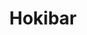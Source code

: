 ---
layout: place
title: "Hokibar"
permalink: /kansas/overland-park/hokibar.html
stateAbbr: KS
stateName: Kansas
cityName: Overland Park
seo:
  name: "Hokibar"
  type: Restaurant
  links: https://www.hokibarop.com/
description: "Hokibar serves delicious sushi in Overland Park, Kansas. Try fresh Japanese dishes for a great dining experience. Available for takeout, delivery, lunch, and dinner."
place_id: ChIJfx3HcbjBwIcRRK_O9UC1CeQ
photos:
  - name: >-
      places/ChIJfx3HcbjBwIcRRK_O9UC1CeQ/photos/AeeoHcJaFL0ZByluaovKCjKSiJjPnpyrEKzlbibi27G7jbqor41OZGGUYuRLT32P6YiU_qwd9-rGtjTvevPBk7cxRntxCuNCoPTAz9BpeMA-EimD-D2D3M6Vupno7IsiqYOmshlUabwO_8FcEw7yWjxUw3Hjun10yJwLJr4nTwliulaXJWIDF4DoWGvcbyDLYK5gdPyMN1Mh8kIB51leqmZHFyP_FB9z3qTyCi-eJqankgaQNofyfUZwN9G-_k2vzR9MGOmrGcU5t77QGJYcd2HVimLqAKHFJtAWlgDhnMGJK95jAfXTUpaqL5kv04NU39qRqGt-UiBLRzZN_dEpqm3Il7yGRmQBK-OnW2og8--ZncIA877lwmQEcWbju0h7VVfZGKtMSsN0kLasSwcIReGvaZS9_u7pTqSXWJGQ9nb2h5dzRA
    widthPx: 3024
    heightPx: 4032
    authorAttributions:
      - displayName: paul reed
        uri: https://maps.google.com/maps/contrib/111873903861403579397
        photoUri: >-
          https://lh3.googleusercontent.com/a-/ALV-UjU7qwb8YIMkbJ8fGdaI865QZiEPfG_0jLb0ww6XMhxPeh1UQjjdtA=s100-p-k-no-mo
    flagContentUri: >-
      https://www.google.com/local/imagery/report/?cb_client=maps_api_places.places_api&image_key=!1e10!2sCIHM0ogKEICAgICD27WaHg&hl=en-US
    googleMapsUri: >-
      https://www.google.com/maps/place//data=!3m4!1e2!3m2!1sCIHM0ogKEICAgICD27WaHg!2e10!4m2!3m1!1s0x87c0c1b871c71d7f:0xe409b540f5ceaf44
  - name: >-
      places/ChIJfx3HcbjBwIcRRK_O9UC1CeQ/photos/AeeoHcKyTNKtne-j1AmBBcZG8wIDMWfq3giCyHXKAAifJPbRT56PG0YUniIv5lVAXQoAl8m7nkSu6YwceHOGbJwzdenUgcgyphA5GOVAkkWNTEXMATrjbhHQKUNVcDV_SeUbX0rzafdxY7dfwXqn24yvARfgjm8Yr4X6edJBwyqyXVnnO5HFeDXS9510Ru51Jk7aYTLUUeGLqDg-M1cLHGsndVJQLBVz1EGhdf9YQPMSjXVM1i5bc3VafUjsydoWQDb5-94kisGJdebIaH5vsf0MXZKtztZpczTFKSNRQJaJN7IhpA
    widthPx: 4800
    heightPx: 3200
    authorAttributions:
      - displayName: Hokibar
        uri: https://maps.google.com/maps/contrib/106773269407335226179
        photoUri: >-
          https://lh3.googleusercontent.com/a-/ALV-UjUriXT6xhoT3FKyicstb6bNbhKdz8KVbVnPPRALBa5A82xn1lw=s100-p-k-no-mo
    flagContentUri: >-
      https://www.google.com/local/imagery/report/?cb_client=maps_api_places.places_api&image_key=!1e10!2sAF1QipPf8c7h9Dsh-XpHUrtao9i5AE2G5LRQV-Rs2UOF&hl=en-US
    googleMapsUri: >-
      https://www.google.com/maps/place//data=!3m4!1e2!3m2!1sAF1QipPf8c7h9Dsh-XpHUrtao9i5AE2G5LRQV-Rs2UOF!2e10!4m2!3m1!1s0x87c0c1b871c71d7f:0xe409b540f5ceaf44
  - name: >-
      places/ChIJfx3HcbjBwIcRRK_O9UC1CeQ/photos/AeeoHcIUt7ltI8kgzz5vZ60iGMyQZRO14fQ_ZkXMM0xMk7RP2uiJN2e7dRHEE2Q3humP2TaW1W0acLlJFlac095dBxGflLbztBcxq-vyZxNXWxSKe3ElSbTD-kDj1EOkv4FJuKVqlh7iCIAVgQH8OtHYQirRYX0wbifaCP4Jn8cwDXnNzllmbPpCB11CSDt7NR0iyofCrYrk5U1k6zBGHz6I-fvFKe3-2siCHiBHeGrXKAsp5gy7RbZdXOWMYfZ5f-jbrn1twgKKjGHem63a_z2j83uFyizU3DxluOWbPfVbzD6sxxkeffZaQCdAkquvzrlLacVzTEpf6ycMGhapxlqYEeOg6EfBEHGqX2bRm8XjBoRVvE2AZYhRMj6PMj-yqHuoUcjKLg1Y4K-V8cDtnPobJDcD7OnoWGbgaL5Ml8BC9Kk
    widthPx: 2948
    heightPx: 2211
    authorAttributions:
      - displayName: Roberto Gallardo
        uri: https://maps.google.com/maps/contrib/113115209809991562437
        photoUri: >-
          https://lh3.googleusercontent.com/a-/ALV-UjU32Fry2pNKn2-Gk5hjaX70WVUA7nsfat4zrurCfxziSUhrVWsU6g=s100-p-k-no-mo
    flagContentUri: >-
      https://www.google.com/local/imagery/report/?cb_client=maps_api_places.places_api&image_key=!1e10!2sCIHM0ogKEICAgMCIv6S8VA&hl=en-US
    googleMapsUri: >-
      https://www.google.com/maps/place//data=!3m4!1e2!3m2!1sCIHM0ogKEICAgMCIv6S8VA!2e10!4m2!3m1!1s0x87c0c1b871c71d7f:0xe409b540f5ceaf44
  - name: >-
      places/ChIJfx3HcbjBwIcRRK_O9UC1CeQ/photos/AeeoHcKMtMmsthaqc8wgzGXYu1WPNwF8wL6w0f7Q19AK_8keEbVMuDRpSKro1oK2YZjwg5uaae9qHbpq6CPG2ICFsXhzmLhiFK6LkKDlTk8cfpgpDRoB2usk8y26nPVsEKE9JY-6q3CNTryIE6LWusGFhf20bhOGLJHJG1pRsCTY5Jh2Z1I9e91bBdDYdtMXNkf22Qbgqz6yvmSe4zWyxTB9L_EPtDd_4R-o5r0OUrnA25QEO4G-Co7TmKhyzQa120J2-DdhHxq9QF9vwTTm5vjU5gbwepQc6ogb1JlNzwJ9fA3pPfZuCqLnyv0aaZB_t3V_Ge7Qt_UHvS5j-YDx3qOyYEbSYV8N9EhDKv-7RwsSUJKoox82MZ399as9e3-j0RdmIXlnF3EPJAE7dO2Iqe2d39nfoTdACkr963dsljBb_9YG3Q
    widthPx: 2698
    heightPx: 3286
    authorAttributions:
      - displayName: Sarah Younus
        uri: https://maps.google.com/maps/contrib/112216683811623209208
        photoUri: >-
          https://lh3.googleusercontent.com/a-/ALV-UjXMhESgWA0_zY415zu87Nk23BswrHsXwrZGGV49J0dMO6JVBMSg=s100-p-k-no-mo
    flagContentUri: >-
      https://www.google.com/local/imagery/report/?cb_client=maps_api_places.places_api&image_key=!1e10!2sCIHM0ogKEICAgICvueXqMw&hl=en-US
    googleMapsUri: >-
      https://www.google.com/maps/place//data=!3m4!1e2!3m2!1sCIHM0ogKEICAgICvueXqMw!2e10!4m2!3m1!1s0x87c0c1b871c71d7f:0xe409b540f5ceaf44
  - name: >-
      places/ChIJfx3HcbjBwIcRRK_O9UC1CeQ/photos/AeeoHcLfYltvHgzDiNqWGvWPw7Xezv3GR-h2fz-XqcS7ueq5h-XYmccd5pw8KVBUlBHRRhrHGGYTwAbXiUHfmqM_Ig2zFghpi2T8D1mm2ZYO9WmhSd7PdGh6lmhGSoohwi7rjZDw5dcd-6zalOeik1-kLFdGKdSPDjK1Hl6VVzog639r230o3n0By9GvLX0cLa0liZDaOh59ltvtEh0ITuytU0qB2TUXT-w06kFQuE7P10CLyNS-fju21aQl4td1jO3nu1wxEWGYPLiBmm-eRvEMEWeKqAZOqEUJkMvTJLk_chOXZeuSEba6mS0smcCm8BoLbZ7Ubr5FC0C5MU5SCT90pv3kT_U1RztvB4pwoZ7Yl33tZ-vbFxA-VCzc4w9FnfE6TVbdD-mOKmBnGGQCSv500ugi9AhKxTB4hVSuhRZR_V4mSycWWsblBRF16fcmXg
    widthPx: 4000
    heightPx: 3000
    authorAttributions:
      - displayName: Brian Blancho
        uri: https://maps.google.com/maps/contrib/113911796782234703262
        photoUri: >-
          https://lh3.googleusercontent.com/a-/ALV-UjWK5dJHYt36mY3t8zLBDo6LFHjbTAKqUzs9L-wJLIAgXv4reJ5q=s100-p-k-no-mo
    flagContentUri: >-
      https://www.google.com/local/imagery/report/?cb_client=maps_api_places.places_api&image_key=!1e10!2sCIABIhAIN0uGVS3QFGf1RIoABtz5&hl=en-US
    googleMapsUri: >-
      https://www.google.com/maps/place//data=!3m4!1e2!3m2!1sCIABIhAIN0uGVS3QFGf1RIoABtz5!2e10!4m2!3m1!1s0x87c0c1b871c71d7f:0xe409b540f5ceaf44
  - name: >-
      places/ChIJfx3HcbjBwIcRRK_O9UC1CeQ/photos/AeeoHcL6d-7A6pr8HETXz7M2BsAOMkpmxy3N79VUg6GgfFR7SOs2-17eceOMLcA3KOy6digYUa-8Myk-9WmuPxE7YLSLQiAaMi4CzsrYG7o8Eph1338exgiHf3EgoQF9Y6RvBUekkqCScPIvbJ4KaVLfd1QQxP03-EIHBJTx6NkhAl5XEyitEIA1ON6s5dLTj6RyQrYw9_F0OredhtecFZAhEMRwR2JjLzBzgQTk9RU0nMayImctTlNWYcpCGZUKvYcKkIEkWco-4Cm6aT9L0wohHuuaRy89O-HCKeECXOG3dL6hrg
    widthPx: 4000
    heightPx: 2250
    authorAttributions:
      - displayName: Hokibar
        uri: https://maps.google.com/maps/contrib/106773269407335226179
        photoUri: >-
          https://lh3.googleusercontent.com/a-/ALV-UjUriXT6xhoT3FKyicstb6bNbhKdz8KVbVnPPRALBa5A82xn1lw=s100-p-k-no-mo
    flagContentUri: >-
      https://www.google.com/local/imagery/report/?cb_client=maps_api_places.places_api&image_key=!1e10!2sAF1QipNToPEN9nWy3OgHy9o_DuoMje48TsqJFDjX8OqE&hl=en-US
    googleMapsUri: >-
      https://www.google.com/maps/place//data=!3m4!1e2!3m2!1sAF1QipNToPEN9nWy3OgHy9o_DuoMje48TsqJFDjX8OqE!2e10!4m2!3m1!1s0x87c0c1b871c71d7f:0xe409b540f5ceaf44
  - name: >-
      places/ChIJfx3HcbjBwIcRRK_O9UC1CeQ/photos/AeeoHcK00fcpKBVNV9vXvriDSqcsCPW9yqcvBJsWlcSHRby8vq-g3SbmEFBVbSIHAYuZhgdtAvwVxRk-pZyhsxwItAbS8pfd7tjYrzTIu1lyWYlbKsPhNqOoyJgPYKfLGmP-5cLO2ReRkLYu8pcwA7Fw_SYGg5v8aNKhaqrVhViY41c7FsSSxZgqhf92UFWXrqG8BkkN07LVFmDmigRoDvi9MJMxVt-yDrGQwTqNB1f8rtxYZ1qXf2goGg9BW0gi3XEqI6RDR6o27xYsGxHUmzoxkyfPEBZBGxJeN_J748MbY_fZ0Q
    widthPx: 2560
    heightPx: 1440
    authorAttributions:
      - displayName: Hokibar
        uri: https://maps.google.com/maps/contrib/106773269407335226179
        photoUri: >-
          https://lh3.googleusercontent.com/a-/ALV-UjUriXT6xhoT3FKyicstb6bNbhKdz8KVbVnPPRALBa5A82xn1lw=s100-p-k-no-mo
    flagContentUri: >-
      https://www.google.com/local/imagery/report/?cb_client=maps_api_places.places_api&image_key=!1e10!2sAF1QipPMxjhWqxnWll-mzNy9SreDWbBsA-ljmcj2EyOn&hl=en-US
    googleMapsUri: >-
      https://www.google.com/maps/place//data=!3m4!1e2!3m2!1sAF1QipPMxjhWqxnWll-mzNy9SreDWbBsA-ljmcj2EyOn!2e10!4m2!3m1!1s0x87c0c1b871c71d7f:0xe409b540f5ceaf44
  - name: >-
      places/ChIJfx3HcbjBwIcRRK_O9UC1CeQ/photos/AeeoHcIpCDqhOYL9Xp23T0hDMvAKELNoqug9GsuFYlYdRLtE39TVhM3x1a2RpmGrANuIC5RxnNaiNK1uBiP85btCiB1cA1dVdTRXk1DBCZHMinb4QaAT4PtwAi32KOsTX5AoYIVWMVk7H3ZaWb5PugCFhGZptP1xQgag3gRNho6j_JfUFhz8A_o2IJnPpF5fF4fTOVlqA2Z-c-7iPNVVvFNHvbcswClbIgfi5SvZbnIoDj0qRBy2bTb3pUzF1Yp8_ZYswM6rkVJQRPtU0ItW-xwJCWuLPERtZ17as6N7bIt8Kfuvfw
    widthPx: 2560
    heightPx: 1440
    authorAttributions:
      - displayName: Hokibar
        uri: https://maps.google.com/maps/contrib/106773269407335226179
        photoUri: >-
          https://lh3.googleusercontent.com/a-/ALV-UjUriXT6xhoT3FKyicstb6bNbhKdz8KVbVnPPRALBa5A82xn1lw=s100-p-k-no-mo
    flagContentUri: >-
      https://www.google.com/local/imagery/report/?cb_client=maps_api_places.places_api&image_key=!1e10!2sAF1QipNd-x_z96wqe7wZ7RZvVKcrLVURKJv3yRcrbKvl&hl=en-US
    googleMapsUri: >-
      https://www.google.com/maps/place//data=!3m4!1e2!3m2!1sAF1QipNd-x_z96wqe7wZ7RZvVKcrLVURKJv3yRcrbKvl!2e10!4m2!3m1!1s0x87c0c1b871c71d7f:0xe409b540f5ceaf44
  - name: >-
      places/ChIJfx3HcbjBwIcRRK_O9UC1CeQ/photos/AeeoHcKl_qZjlnR8rDtce0Aa0z0tpOsie0wrbMc-DfgM3jPtWKqlfqBxMJQMVZeti8Ap3yu21kQ6_W-80CURhPEtTcqQx1wpXNAVp0H-pKqbsFZ5Ab3X91CxhupaxzoRaifWIXTJmFeXS-rI90j8HGTlFcPb8kHBdtNDksiUh4-R_VJosnQMDm1L0oDeyo8cS9YWzwlDKJ5W5oQ1F28GyZDWM-xJ5mLFABM4SMlXCx6-oCMPVGrOaVaaxoN06cOnlRl7QPMAFo2Fbq3WuJa_zsVg1F5UOolBvzy1qfwlcvOq351Hdw
    widthPx: 2560
    heightPx: 1440
    authorAttributions:
      - displayName: Hokibar
        uri: https://maps.google.com/maps/contrib/106773269407335226179
        photoUri: >-
          https://lh3.googleusercontent.com/a-/ALV-UjUriXT6xhoT3FKyicstb6bNbhKdz8KVbVnPPRALBa5A82xn1lw=s100-p-k-no-mo
    flagContentUri: >-
      https://www.google.com/local/imagery/report/?cb_client=maps_api_places.places_api&image_key=!1e10!2sAF1QipPkKdAH9V3qU1jyZkBOxbkB8JdmVrPKjLdka5pD&hl=en-US
    googleMapsUri: >-
      https://www.google.com/maps/place//data=!3m4!1e2!3m2!1sAF1QipPkKdAH9V3qU1jyZkBOxbkB8JdmVrPKjLdka5pD!2e10!4m2!3m1!1s0x87c0c1b871c71d7f:0xe409b540f5ceaf44
  - name: >-
      places/ChIJfx3HcbjBwIcRRK_O9UC1CeQ/photos/AeeoHcJVbL7JaG4uYYKL95QiGtLqaKS8ofIBog6EhNekIJCm0Ea04bnQK0VcGy5qLu7jAfEFkAMYfv2-H8iQEvajAdpME-19a1ri_CC_vASYSVWbDpQnBetQpiD3raXFRud6usr-LU6NZspNcRmSEQ3YheeQyBXIuvf69c8jyKYw_CZksvVZyO45PkB78G_bTiNG896w9jzwqdg0LdKn1qVK-Nyi-Mje_HUREaZdGz-HOWKSXWacj0tCCzK3MWzzKLGydPq7laeA2SQ-Xq8i2WEQjdc_H5uPDBtHJRRqy1bR6oFmVsEZH1-_BdM4AIP3XQkTNwx67QVd7Hs90x4OLwu5kNbcxFqnj6SJ7YKi2xefNBA_wixHpGjaI_f1hRLv5Qx4GY9pMEyf2Lez7uipIu6GITsZtwgJjeGyd9PWQMyBOw1bOw
    widthPx: 3024
    heightPx: 4032
    authorAttributions:
      - displayName: Roberto Gallardo
        uri: https://maps.google.com/maps/contrib/113115209809991562437
        photoUri: >-
          https://lh3.googleusercontent.com/a-/ALV-UjU32Fry2pNKn2-Gk5hjaX70WVUA7nsfat4zrurCfxziSUhrVWsU6g=s100-p-k-no-mo
    flagContentUri: >-
      https://www.google.com/local/imagery/report/?cb_client=maps_api_places.places_api&image_key=!1e10!2sCIHM0ogKEICAgMDg1uO9Ig&hl=en-US
    googleMapsUri: >-
      https://www.google.com/maps/place//data=!3m4!1e2!3m2!1sCIHM0ogKEICAgMDg1uO9Ig!2e10!4m2!3m1!1s0x87c0c1b871c71d7f:0xe409b540f5ceaf44
address: 13366 Metcalf Ave, Overland Park, KS 66213, USA
street: 13366 Metcalf Ave
city: Overland Park
state: KS
zip: '66213'
country: USA
neighborhood: Deer Creek
latitude: '38.885827'
longitude: '-94.668226'
accessibility_options:
  wheelchairAccessibleParking: true
  wheelchairAccessibleEntrance: true
  wheelchairAccessibleRestroom: true
  wheelchairAccessibleSeating: true
business_status: OPERATIONAL
name: Hokibar
google_maps_links:
  directionsUri: >-
    https://www.google.com/maps/dir//''/data=!4m7!4m6!1m1!4e2!1m2!1m1!1s0x87c0c1b871c71d7f:0xe409b540f5ceaf44!3e0
  placeUri: https://maps.google.com/?cid=16431864006044462916
  writeAReviewUri: >-
    https://www.google.com/maps/place//data=!4m3!3m2!1s0x87c0c1b871c71d7f:0xe409b540f5ceaf44!12e1
  reviewsUri: >-
    https://www.google.com/maps/place//data=!4m4!3m3!1s0x87c0c1b871c71d7f:0xe409b540f5ceaf44!9m1!1b1
  photosUri: >-
    https://www.google.com/maps/place//data=!4m3!3m2!1s0x87c0c1b871c71d7f:0xe409b540f5ceaf44!10e5
primary_type: Asian Restaurant
opening_hours:
  regular: null
  current: null
secondary_opening_hours:
  regular:
    weekdayDescriptions: null
    type: null
  current:
    weekdayDescriptions: null
    type: null
phone: (816) 589-5227
price_level: PRICE_LEVEL_MODERATE
price_range: $10 &ndash; $20
rating: '4.8'
rating_count: 129
website: https://www.hokibarop.com/
reviews:
  - name: >-
      places/ChIJfx3HcbjBwIcRRK_O9UC1CeQ/reviews/ChZDSUhNMG9nS0VJQ0FnTUNReEl6cWV3EAE
    relativePublishTimeDescription: a month ago
    rating: 5
    text:
      text: >-
        Food is absolutely delicious! Portions size are good. We ordered a
        classic poke bowl, an order of money bags, wakame salad, eel shamini and
        country club roll speciality roll. The matcha milk tea is also
        delicious!!!


        The only down side is that the wait time is pretty long. We had to wait
        for 15+ mins for our food to be brought to our table. They are busy, and
        have many to-go orders. I’m not upset because the food was worth it!!
        But just be ready to wait. I will be back!
      languageCode: en
    originalText:
      text: >-
        Food is absolutely delicious! Portions size are good. We ordered a
        classic poke bowl, an order of money bags, wakame salad, eel shamini and
        country club roll speciality roll. The matcha milk tea is also
        delicious!!!


        The only down side is that the wait time is pretty long. We had to wait
        for 15+ mins for our food to be brought to our table. They are busy, and
        have many to-go orders. I’m not upset because the food was worth it!!
        But just be ready to wait. I will be back!
      languageCode: en
    authorAttribution:
      displayName: Jocelyn Moreno
      uri: https://www.google.com/maps/contrib/101859942908112442531/reviews
      photoUri: >-
        https://lh3.googleusercontent.com/a-/ALV-UjVktSKig0BeEPL6kT1VZUwid5JY5OyO1brN1kdhFgf2n3_rjhnH=s128-c0x00000000-cc-rp-mo-ba4
    publishTime: '2025-03-02T01:04:46.661019Z'
    flagContentUri: >-
      https://www.google.com/local/review/rap/report?postId=ChZDSUhNMG9nS0VJQ0FnTUNReEl6cWV3EAE&d=17924085&t=1
    googleMapsUri: >-
      https://www.google.com/maps/reviews/data=!4m6!14m5!1m4!2m3!1sChZDSUhNMG9nS0VJQ0FnTUNReEl6cWV3EAE!2m1!1s0x87c0c1b871c71d7f:0xe409b540f5ceaf44
  - name: >-
      places/ChIJfx3HcbjBwIcRRK_O9UC1CeQ/reviews/ChdDSUhNMG9nS0VJQ0FnSUN2dWVYcWt3RRAB
    relativePublishTimeDescription: 4 months ago
    rating: 5
    text:
      text: >-
        Delectable. The Poke bowls and sushi rolls are amazingly good here. I’ve
        tried a couple different of each and was quite pleased with every order.
        Today I tried the Jalapeño Poppers and the Passion Roll - exquisite
        presentation and of course the taste was on point. ✨ 🍱
      languageCode: en
    originalText:
      text: >-
        Delectable. The Poke bowls and sushi rolls are amazingly good here. I’ve
        tried a couple different of each and was quite pleased with every order.
        Today I tried the Jalapeño Poppers and the Passion Roll - exquisite
        presentation and of course the taste was on point. ✨ 🍱
      languageCode: en
    authorAttribution:
      displayName: Sarah Younus
      uri: https://www.google.com/maps/contrib/112216683811623209208/reviews
      photoUri: >-
        https://lh3.googleusercontent.com/a-/ALV-UjXMhESgWA0_zY415zu87Nk23BswrHsXwrZGGV49J0dMO6JVBMSg=s128-c0x00000000-cc-rp-mo-ba4
    publishTime: '2024-12-12T19:40:46.319270Z'
    flagContentUri: >-
      https://www.google.com/local/review/rap/report?postId=ChdDSUhNMG9nS0VJQ0FnSUN2dWVYcWt3RRAB&d=17924085&t=1
    googleMapsUri: >-
      https://www.google.com/maps/reviews/data=!4m6!14m5!1m4!2m3!1sChdDSUhNMG9nS0VJQ0FnSUN2dWVYcWt3RRAB!2m1!1s0x87c0c1b871c71d7f:0xe409b540f5ceaf44
  - name: >-
      places/ChIJfx3HcbjBwIcRRK_O9UC1CeQ/reviews/ChZDSUhNMG9nS0VJQ0FnTUR3cjkyc0t3EAE
    relativePublishTimeDescription: 2 weeks ago
    rating: 1
    text:
      text: >-
        Blaming store not UBER - 5... 5 drivers came and went. Called was told
        "food has been done for 30+min". The (Hokibar) told me I would have to
        pay for the store canceled order. Worked it out to order again without
        paying twice to just receive 2 hour old sushi after explicitly agreeing
        food would be made fresh again. Worried about the food handling safety
        procedures. Stinks! Use to be our favorite sushi restaurant. Hard to
        regain trust with people who are suppose to handle raw fish correctly.
      languageCode: en
    originalText:
      text: >-
        Blaming store not UBER - 5... 5 drivers came and went. Called was told
        "food has been done for 30+min". The (Hokibar) told me I would have to
        pay for the store canceled order. Worked it out to order again without
        paying twice to just receive 2 hour old sushi after explicitly agreeing
        food would be made fresh again. Worried about the food handling safety
        procedures. Stinks! Use to be our favorite sushi restaurant. Hard to
        regain trust with people who are suppose to handle raw fish correctly.
      languageCode: en
    authorAttribution:
      displayName: Craig Misak
      uri: https://www.google.com/maps/contrib/115505799565473942134/reviews
      photoUri: >-
        https://lh3.googleusercontent.com/a-/ALV-UjUEJkfhg0BrHt-dL942Kw7JjSfCY9NlSHnJOcf72CCB6EJKUZR7eA=s128-c0x00000000-cc-rp-mo-ba3
    publishTime: '2025-03-29T03:57:17.709955Z'
    flagContentUri: >-
      https://www.google.com/local/review/rap/report?postId=ChZDSUhNMG9nS0VJQ0FnTUR3cjkyc0t3EAE&d=17924085&t=1
    googleMapsUri: >-
      https://www.google.com/maps/reviews/data=!4m6!14m5!1m4!2m3!1sChZDSUhNMG9nS0VJQ0FnTUR3cjkyc0t3EAE!2m1!1s0x87c0c1b871c71d7f:0xe409b540f5ceaf44
  - name: >-
      places/ChIJfx3HcbjBwIcRRK_O9UC1CeQ/reviews/ChdDSUhNMG9nS0VJQ0FnSUNfOWUyTThBRRAB
    relativePublishTimeDescription: 2 months ago
    rating: 5
    text:
      text: >-
        Excellent selection,very good quality of raw fish, sushi and bowls. I am
        not a cafeteria person but I will certainly return here!
      languageCode: en
    originalText:
      text: >-
        Excellent selection,very good quality of raw fish, sushi and bowls. I am
        not a cafeteria person but I will certainly return here!
      languageCode: en
    authorAttribution:
      displayName: A Cobb
      uri: https://www.google.com/maps/contrib/104933726011135047514/reviews
      photoUri: >-
        https://lh3.googleusercontent.com/a-/ALV-UjW4vNpaAAJFQeAYQTMbwTa0llSkDRe2oKAT2yqA2j8mb1yslFUx=s128-c0x00000000-cc-rp-mo-ba3
    publishTime: '2025-01-18T01:01:59.123438Z'
    flagContentUri: >-
      https://www.google.com/local/review/rap/report?postId=ChdDSUhNMG9nS0VJQ0FnSUNfOWUyTThBRRAB&d=17924085&t=1
    googleMapsUri: >-
      https://www.google.com/maps/reviews/data=!4m6!14m5!1m4!2m3!1sChdDSUhNMG9nS0VJQ0FnSUNfOWUyTThBRRAB!2m1!1s0x87c0c1b871c71d7f:0xe409b540f5ceaf44
  - name: >-
      places/ChIJfx3HcbjBwIcRRK_O9UC1CeQ/reviews/ChZDSUhNMG9nS0VJQ0FnTUNReEwtZmV3EAE
    relativePublishTimeDescription: a month ago
    rating: 5
    text:
      text: >-
        Had a custom poke bowl, absolutely amazing!! Nice and new seating and
        tables. Highly recommend!
      languageCode: en
    originalText:
      text: >-
        Had a custom poke bowl, absolutely amazing!! Nice and new seating and
        tables. Highly recommend!
      languageCode: en
    authorAttribution:
      displayName: Joey B
      uri: https://www.google.com/maps/contrib/110222660992183935981/reviews
      photoUri: >-
        https://lh3.googleusercontent.com/a/ACg8ocKZ8NDBb6Ck7p70Y-fivlZJlr3EkJ5l52YKZNZCir6-8vUp=s128-c0x00000000-cc-rp-mo-ba2
    publishTime: '2025-03-02T02:22:44.487186Z'
    flagContentUri: >-
      https://www.google.com/local/review/rap/report?postId=ChZDSUhNMG9nS0VJQ0FnTUNReEwtZmV3EAE&d=17924085&t=1
    googleMapsUri: >-
      https://www.google.com/maps/reviews/data=!4m6!14m5!1m4!2m3!1sChZDSUhNMG9nS0VJQ0FnTUNReEwtZmV3EAE!2m1!1s0x87c0c1b871c71d7f:0xe409b540f5ceaf44
parking_options:
  freeParkingLot: true
  freeStreetParking: true
  valetParking: false
payment_options:
  acceptsCreditCards: true
  acceptsDebitCards: true
  acceptsCashOnly: false
  acceptsNfc: true
allow_dogs: null
curbside_pickup: null
delivery: true
dine_in: true
good_for_children: true
good_for_groups: null
good_for_sports: false
live_music: false
menu_for_children: null
outdoor_seating: false
reservable: false
restroom: true
serves_beer: false
serves_breakfast: null
serves_brunch: null
serves_cocktails: false
serves_coffee: null
serves_dinner: true
serves_dessert: true
serves_lunch: true
serves_vegetarian_food: true
serves_wine: false
takeout: true
summary: null

---